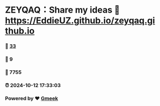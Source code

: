 # ZEYQAQ：Share my ideas :link: https://EddieUZ.github.io/zeyqaq.github.io 
### :page_facing_up: [33](https://EddieUZ.github.io/zeyqaq.github.io/tag.html) 
### :speech_balloon: 9 
### :hibiscus: 7755 
### :alarm_clock: 2024-10-12 17:33:03 
### Powered by :heart: [Gmeek](https://github.com/Meekdai/Gmeek)
